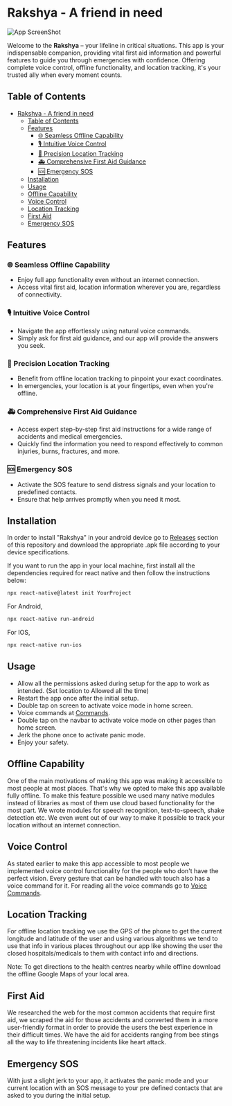 # Rakshya - A friend in need

![App ScreenShot](https://i.postimg.cc/3JfvQ0PR/appLogo.jpg)

Welcome to the **Rakshya** – your lifeline in critical situations. This app is your indispensable companion, providing vital first aid information and powerful features to guide you through emergencies with confidence. Offering complete voice control, offline functionality, and location tracking, it's your trusted ally when every moment counts.

## Table of Contents

- [Rakshya - A friend in need](#rakshya---a-friend-in-need)
  - [Table of Contents](#table-of-contents)
  - [Features](#features)
    - [🌐 Seamless Offline Capability](#-seamless-offline-capability)
    - [🎙️ Intuitive Voice Control](#️-intuitive-voice-control)
    - [📍 Precision Location Tracking](#-precision-location-tracking)
    - [🚑 Comprehensive First Aid Guidance](#-comprehensive-first-aid-guidance)
    - [🆘 Emergency SOS](#-emergency-sos)
  - [Installation](#installation)
  - [Usage](#usage)
  - [Offline Capability](#offline-capability)
  - [Voice Control](#voice-control)
  - [Location Tracking](#location-tracking)
  - [First Aid](#first-aid)
  - [Emergency SOS](#emergency-sos)

## Features

### 🌐 Seamless Offline Capability

- Enjoy full app functionality even without an internet connection.
- Access vital first aid, location information wherever you are, regardless of connectivity.

### 🎙️ Intuitive Voice Control

- Navigate the app effortlessly using natural voice commands.
- Simply ask for first aid guidance, and our app will provide the answers you seek.

### 📍 Precision Location Tracking

- Benefit from offline location tracking to pinpoint your exact coordinates.
- In emergencies, your location is at your fingertips, even when you're offline.

### 🚑 Comprehensive First Aid Guidance

- Access expert step-by-step first aid instructions for a wide range of accidents and medical emergencies.
- Quickly find the information you need to respond effectively to common injuries, burns, fractures, and more.

### 🆘 Emergency SOS

- Activate the SOS feature to send distress signals and your location to predefined contacts.
- Ensure that help arrives promptly when you need it most.

## Installation

In order to install "Rakshya" in your android device go to [Releases](https://github.com/ptdatta/Rakshya/releases) section of this repository and download the appropriate .apk file according to your device specifications.

If you want to run the app in your local machine, first install all the dependencies required for react native and then follow the instructions below:

```bash
npx react-native@latest init YourProject
```

For Android,

```bash
npx react-native run-android
```

For IOS,

```bash
npx react-native run-ios
```

## Usage

- Allow all the permissions asked during setup for the app to work as intended. (Set location to Allowed all the time)
- Restart the app once after the initial setup.
- Double tap on screen to activate voice mode in home screen.
- Voice commands at [Commands](https://github.com/ptdatta/Rakshya/blob/v1.0.0/voicecommands.md).
- Double tap on the navbar to activate voice mode on other pages than home screen.
- Jerk the phone once to activate panic mode.
- Enjoy your safety.

## Offline Capability

One of the main motivations of making this app was making it accessible to most people at most places. That's why we opted to make this app available fully offline. To make this feature possible we used many native modules instead of libraries as most of them use cloud based functionality for the most part. We wrote modules for speech recognition, text-to-speech, shake detection etc. We even went out of our way to make it possible to track your location without an internet connection.

## Voice Control

As stated earlier to make this app accessible to most people we implemented voice control functionality for the people who don't have the perfect vision. Every gesture that can be handled with touch also has a voice command for it. For reading all the voice commands go to [Voice Commands](https://github.com/ptdatta/Rakshya/blob/v1.0.0/voicecommands.md).

## Location Tracking

For offline location tracking we use the GPS of the phone to get the current longitude and latitude of the user and using various algorithms we tend to use that info in various places throughout our app like showing the user the closed hospitals/medicals to them with contact info and directions.

Note: To get directions to the health centres nearby while offline download the offline Google Maps of your local area.

## First Aid

We researched the web for the most common accidents that require first aid, we scraped the aid for those accidents and converted them in a more user-friendly format in order to provide the users the best experience in their difficult times. We have the aid for accidents ranging from bee stings all the way to life threatening incidents like heart attack.

## Emergency SOS

With just a slight jerk to your app, it activates the panic mode and your current location with an SOS message to your pre defined contacts that are asked to you during the initial setup.
